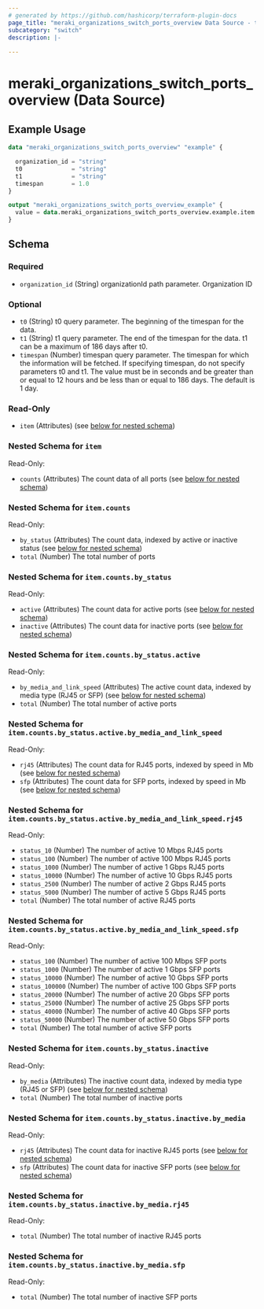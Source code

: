 ```yaml
---
# generated by https://github.com/hashicorp/terraform-plugin-docs
page_title: "meraki_organizations_switch_ports_overview Data Source - terraform-provider-meraki"
subcategory: "switch"
description: |-
  
---
```


# meraki_organizations_switch_ports_overview (Data Source)



## Example Usage

```terraform
data "meraki_organizations_switch_ports_overview" "example" {

  organization_id = "string"
  t0              = "string"
  t1              = "string"
  timespan        = 1.0
}

output "meraki_organizations_switch_ports_overview_example" {
  value = data.meraki_organizations_switch_ports_overview.example.item
}
```

<!-- schema generated by tfplugindocs -->
## Schema

### Required

- `organization_id` (String) organizationId path parameter. Organization ID

### Optional

- `t0` (String) t0 query parameter. The beginning of the timespan for the data.
- `t1` (String) t1 query parameter. The end of the timespan for the data. t1 can be a maximum of 186 days after t0.
- `timespan` (Number) timespan query parameter. The timespan for which the information will be fetched. If specifying timespan, do not specify parameters t0 and t1. The value must be in seconds and be greater than or equal to 12 hours and be less than or equal to 186 days. The default is 1 day.

### Read-Only

- `item` (Attributes) (see [below for nested schema](#nestedatt--item))

<a id="nestedatt--item"></a>
### Nested Schema for `item`

Read-Only:

- `counts` (Attributes) The count data of all ports (see [below for nested schema](#nestedatt--item--counts))

<a id="nestedatt--item--counts"></a>
### Nested Schema for `item.counts`

Read-Only:

- `by_status` (Attributes) The count data, indexed by active or inactive status (see [below for nested schema](#nestedatt--item--counts--by_status))
- `total` (Number) The total number of ports

<a id="nestedatt--item--counts--by_status"></a>
### Nested Schema for `item.counts.by_status`

Read-Only:

- `active` (Attributes) The count data for active ports (see [below for nested schema](#nestedatt--item--counts--by_status--active))
- `inactive` (Attributes) The count data for inactive ports (see [below for nested schema](#nestedatt--item--counts--by_status--inactive))

<a id="nestedatt--item--counts--by_status--active"></a>
### Nested Schema for `item.counts.by_status.active`

Read-Only:

- `by_media_and_link_speed` (Attributes) The active count data, indexed by media type (RJ45 or SFP) (see [below for nested schema](#nestedatt--item--counts--by_status--active--by_media_and_link_speed))
- `total` (Number) The total number of active ports

<a id="nestedatt--item--counts--by_status--active--by_media_and_link_speed"></a>
### Nested Schema for `item.counts.by_status.active.by_media_and_link_speed`

Read-Only:

- `rj45` (Attributes) The count data for RJ45 ports, indexed by speed in Mb (see [below for nested schema](#nestedatt--item--counts--by_status--active--by_media_and_link_speed--rj45))
- `sfp` (Attributes) The count data for SFP ports, indexed by speed in Mb (see [below for nested schema](#nestedatt--item--counts--by_status--active--by_media_and_link_speed--sfp))

<a id="nestedatt--item--counts--by_status--active--by_media_and_link_speed--rj45"></a>
### Nested Schema for `item.counts.by_status.active.by_media_and_link_speed.rj45`

Read-Only:

- `status_10` (Number) The number of active 10 Mbps RJ45 ports
- `status_100` (Number) The number of active 100 Mbps RJ45 ports
- `status_1000` (Number) The number of active 1 Gbps RJ45 ports
- `status_10000` (Number) The number of active 10 Gbps RJ45 ports
- `status_2500` (Number) The number of active 2 Gbps RJ45 ports
- `status_5000` (Number) The number of active 5 Gbps RJ45 ports
- `total` (Number) The total number of active RJ45 ports


<a id="nestedatt--item--counts--by_status--active--by_media_and_link_speed--sfp"></a>
### Nested Schema for `item.counts.by_status.active.by_media_and_link_speed.sfp`

Read-Only:

- `status_100` (Number) The number of active 100 Mbps SFP ports
- `status_1000` (Number) The number of active 1 Gbps SFP ports
- `status_10000` (Number) The number of active 10 Gbps SFP ports
- `status_100000` (Number) The number of active 100 Gbps SFP ports
- `status_20000` (Number) The number of active 20 Gbps SFP ports
- `status_25000` (Number) The number of active 25 Gbps SFP ports
- `status_40000` (Number) The number of active 40 Gbps SFP ports
- `status_50000` (Number) The number of active 50 Gbps SFP ports
- `total` (Number) The total number of active SFP ports




<a id="nestedatt--item--counts--by_status--inactive"></a>
### Nested Schema for `item.counts.by_status.inactive`

Read-Only:

- `by_media` (Attributes) The inactive count data, indexed by media type (RJ45 or SFP) (see [below for nested schema](#nestedatt--item--counts--by_status--inactive--by_media))
- `total` (Number) The total number of inactive ports

<a id="nestedatt--item--counts--by_status--inactive--by_media"></a>
### Nested Schema for `item.counts.by_status.inactive.by_media`

Read-Only:

- `rj45` (Attributes) The count data for inactive RJ45 ports (see [below for nested schema](#nestedatt--item--counts--by_status--inactive--by_media--rj45))
- `sfp` (Attributes) The count data for inactive SFP ports (see [below for nested schema](#nestedatt--item--counts--by_status--inactive--by_media--sfp))

<a id="nestedatt--item--counts--by_status--inactive--by_media--rj45"></a>
### Nested Schema for `item.counts.by_status.inactive.by_media.rj45`

Read-Only:

- `total` (Number) The total number of inactive RJ45 ports


<a id="nestedatt--item--counts--by_status--inactive--by_media--sfp"></a>
### Nested Schema for `item.counts.by_status.inactive.by_media.sfp`

Read-Only:

- `total` (Number) The total number of inactive SFP ports

